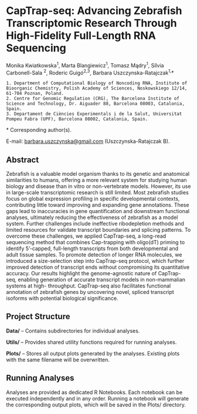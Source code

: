 # CapTrap-seq: Advancing Zebrafish Transcriptomic Research Through High-Fidelity Full-Length RNA Sequencing

Monika Kwiatkowska<sup>1</sup>, Marta Blangiewicz<sup>1</sup>, Tomasz Mądry<sup>1</sup>, Sílvia Carbonell-Sala <sup>2</sup>, Roderic Guigó<sup>2,3</sup>, Barbara Uszczynska-Ratajczak<sup>1,</sup>*

    1. Department of Computational Biology of Noncoding RNA, Institute of Bioorganic Chemistry, Polish Academy of Sciences, Noskowskiego 12/14, 61-704 Poznan, Poland.
    2. Centre for Genomic Regulation (CRG), The Barcelona Institute of Science and Technology, Dr. Aiguader 88, Barcelona 08003, Catalonia, Spain.
    3. Departament de Ciències Experimentals i de la Salut, Universitat Pompeu Fabra (UPF), Barcelona 08002, Catalonia, Spain.

\* Corresponding author(s).

E-mail: barbara.uszczynska@gmail.com (Uszczynska-Ratajczak B).


## Abstract

Zebrafish is a valuable model organism thanks to its genetic and anatomical similarities to humans, offering a more relevant system for studying human biology and disease than in vitro or non-vertebrate models. However, its use in large-scale transcriptomic research is still limited. Most zebrafish studies focus on global expression profiling in specific developmental contexts, contributing little toward improving and expanding gene annotations. These gaps lead to inaccuracies in gene quantification and downstream functional analyses, ultimately reducing the effectiveness of zebrafish as a model system. Further challenges include ineffective ribodepletion methods and limited resources for validate transcript boundaries and splicing patterns. To overcome these challenges, we applied CapTrap-seq, a long-read sequencing method that combines Cap-trapping with oligo(dT) priming to identify 5’-capped, full-length transcripts from both developmental and adult tissue samples. To promote detection of longer RNA molecules, we introduced a size-selection step into CapTrap-seq protocol, which further improved detection of transcript ends without compromising its quantitative accuracy. Our results highlight the genome-agnostic nature of CapTrap-seq, enabling generation of accurate transcript models in non-mammalian systems at high- throughput. CapTrap-seq also facilitates functional annotation of zebrafish genes by uncovering novel, spliced transcript isoforms with potential biological significance.


## Project Structure

**Data/** – Contains subdirectories for individual analyses.

**Utils/** – Provides shared utility functions required for running analyses.

**Plots/** – Stores all output plots generated by the analyses. Existing plots with the same filename will be overwritten.

## Running Analyses

Analyses are provided as dedicated R Notebooks. Each notebook can be executed independently and in any order. Running a notebook will generate the corresponding output plots, which will be saved in the Plots/ directory.
